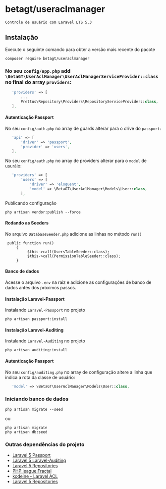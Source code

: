 # betagt/useraclmanager
`Controle de usuário com Laravel LTS 5.3`

## Instalação

Execute o seguinte comando para obter a versão mais recente do pacote
```terminal
composer require betagt/useraclmanager
```
### No seu `config/app.php` add `\BetaGT\UserAclManager\UserAclManagerServiceProvider::class` no final do array `providers`:
```php
   'providers' => [
       ...
       Prettus\Repository\Providers\RepositoryServiceProvider::class,
   ],
```
#### Autenticação Passport 
No seu `config/auth.php` no array de guards alterar para o drive do `passport`:
```php
   'api' => [
       'driver' => 'passport',
       'provider' => 'users',
   ],
```
No seu `config/auth.php` no array de providers alterar para o `model` de usuráio:
```php
   'providers' => [
       'users' => [
           'driver' => 'eloquent',
           'model' => \BetaGT\UserAclManager\Models\User::class,
       ],
```
Publicando configuração
```shell
php artisan vendor:publish --force
```
#### Rodando as Seeders
No arquivo `DatabaseSeeder.php` adicione as linhas no método `run()`
```
 public function run()
     {
          $this->call(UsersTableSeeder::class);
          $this->call(PermissionTableSeeder::class);
     }
```
#### Banco de dados
Acesse o arquivo `.env` na raiz e adicione as configurações de banco de dados antes dos próximos passos.

#### Instalação Laravel-Passport 
Instalando `Laravel-Passport` no projeto
```shell
php artisan passport:install
```

#### Instalação Laravel-Auditing 
Instalando `Laravel-Auditing` no projeto
```shell
php artisan auditing:install
```

#### Autenticação Passport 
No seu `config/auditing.php` no array de configuração altere a linha que indica a rota da classe de usuário:
```php
   'model' => \BetaGT\UserAclManager\Models\User::class,
```

### Iniciando banco de dados
```shell
php artisan migrate --seed
```
ou
```
php artisan migrate
php artisan db:seed
```


### Outras dependências do projeto
- [Laravel 5 Passport](https://laravel.com/docs/master/passport)
- [Laravel 5 Laravel-Auditing](https://github.com/owen-it/laravel-auditing-doc/blob/master/README.md)
- [Laravel 5 Repositories](https://github.com/andersao/l5-repository)
- [PHP league Fractal](http://fractal.thephpleague.com/installation/)
- [kodeine - Laravel ACL](https://github.com/kodeine/laravel-acl/wiki/Installation)
- [Laravel 5 Repositories](https://github.com/andersao/l5-repository)